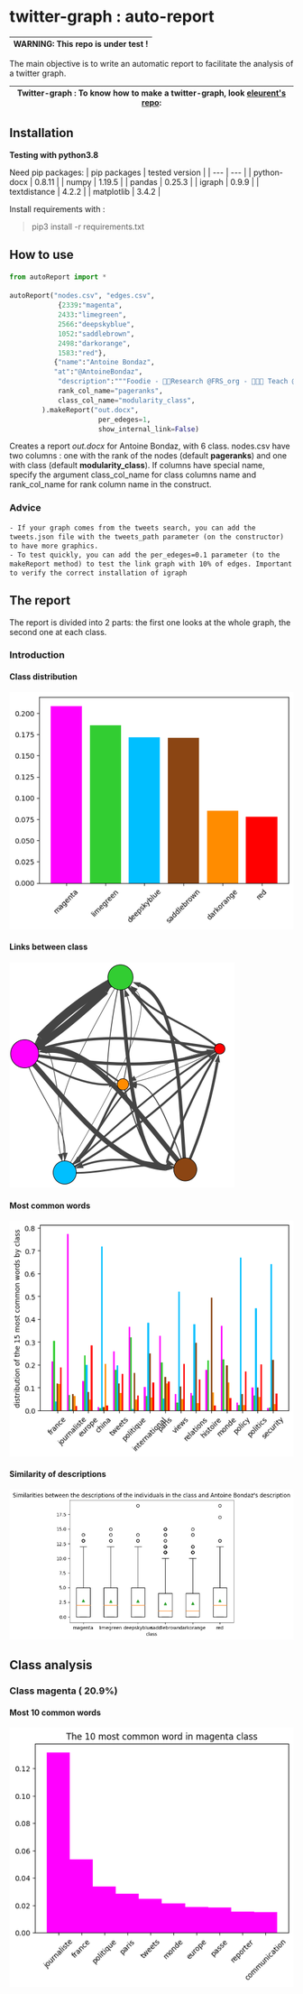 # twitter-graph : auto-report

| WARNING: This repo is under test ! |
| --- |

The main objective is to write an automatic report to facilitate the analysis of a twitter graph.

| Twitter-graph : To know how to make a twitter-graph, look [eleurent's repo](https://github.com/eleurent/twitter-graph): |
| --- |

## Installation

**Testing with python3.8**

Need pip packages:
| pip packages | tested version |
| --- | --- |
| python-docx | 0.8.11 |
| numpy | 1.19.5 |
| pandas | 0.25.3 |
| igraph | 0.9.9 |
| textdistance | 4.2.2 |
| matplotlib | 3.4.2 |

Install requirements with  :
> pip3 install -r requirements.txt

## How to use

```python
from autoReport import *

autoReport("nodes.csv", "edges.csv", 
            {2339:"magenta", 
            2433:"limegreen",
            2566:"deepskyblue",
            1052:"saddlebrown",
            2498:"darkorange",
            1583:"red"}, 
           {"name":"Antoine Bondaz", 
           "at":"@AntoineBondaz",
            "description":"""Foodie - 🕵🏼‍Research @FRS_org - 👨🏼‍🏫 Teach @SciencesPo - 🇨🇳🇹🇼🇰🇷🇰🇵's foreign & security policies - Ph.D."""},
            rank_col_name="pageranks",
            class_col_name="modularity_class",
        ).makeReport("out.docx",
                      per_edeges=1,
                      show_internal_link=False)

```

Creates a report _out.docx_ for Antoine Bondaz, with 6 class. nodes.csv have two columns : one with the rank of the nodes (default **pageranks**) and one with class (default **modularity_class**). If columns have special name, specify the argument class_col_name for class columns name and rank_col_name for rank column name in the construct.

### Advice
    - If your graph comes from the tweets search, you can add the tweets.json file with the tweets_path parameter (on the constructor) to have more graphics.
    - To test quickly, you can add the per_edeges=0.1 parameter (to the makeReport method) to test the link graph with 10% of edges. Important to verify the correct installation of igraph

## The report

The report is divided into 2 parts: the first one looks at the whole graph, the second one at each class.

### Introduction

#### Class distribution

![Class distribution](example/class_distribution_@AntoineBondaz.png)

#### Links between class

![Links between class](example/links_between_class_@AntoineBondaz.png)

#### Most common words

![Most common words](example/most_common_words_tot_@AntoineBondaz.png)

#### Similarity of descriptions

![Similarity of descriptions](example/similarity_descriptions_@AntoineBondaz.png)

## Class analysis

### Class magenta ( 20.9%)

#### Most 10 common words

![Class magenta Most 10 common words](example/most_common_words_magenta_@AntoineBondaz.png)